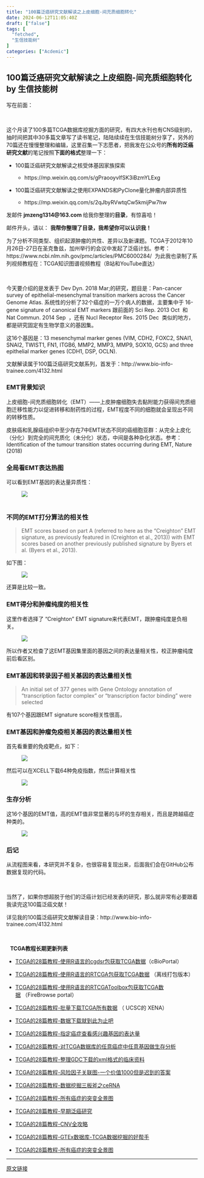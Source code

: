 ```yaml
---
title: "100篇泛癌研究文献解读之上皮细胞-间充质细胞转化"
date: 2024-06-12T11:05:40Z
draft: ["false"]
tags: [
  "fetched",
  "生信技能树"
]
categories: ["Acdemic"]
---
```

100篇泛癌研究文献解读之上皮细胞-间充质细胞转化 by 生信技能树
------
<div><p><span></span></p><section data-style-type="1" data-tools="新媒体排版" data-id="13006"><section><section><section><section><section><p>写在前面：</p></section></section></section><section></section></section><p><br></p></section></section><p><span></span>这个月读了100多篇TCGA数据库挖掘方面的研究，有四大水刊也有CNS级别的，抽时间把其中30多篇文章写了读书笔记，陆陆续续在生信技能树分享了，另外的70篇还在慢慢整理和编辑，这里召集一下志愿者，把我发在公众号的<strong><span>所有的泛癌研究文献</span></strong>的笔记按照<strong><span>下面的格式</span></strong>整理一下：</p><ul><li><p>100篇泛癌研究文献解读之核受体基因家族探索</p></li><ul><li><p>https://mp.weixin.qq.com/s/gPraooyvlfSK3iBzmYLExg </p></li></ul><li><p>100篇泛癌研究文献解读之使用EXPANDS和PyClone量化肿瘤内部异质性</p></li><ul><li><p>https://mp.weixin.qq.com/s/2qJbyRVwtqCw5kmijPw7hw </p></li></ul></ul><p>发邮件<strong><span> jmzeng1314@163.com </span></strong>给我你整理的<strong><span>目录</span></strong>，有惊喜哈！</p><p>邮件开头，请以： <strong><span>我帮你整理了目录，我希望你可以认识我！</span></strong></p><p><span></span></p><section data-style-type="1" data-tools="新媒体排版" data-id="12974"><section><section><p>为了分析不同类型、组织起源肿瘤的共性、差异以及新课题。TCGA于2012年10月26日-27日在圣克鲁兹，加州举行的会议中发起了泛癌计划。参考：https://www.ncbi.nlm.nih.gov/pmc/articles/PMC6000284/  为此我也录制了系列视频教程在：TCGA知识图谱视频教程（B站和YouTube直达）</p></section><section><br></section></section></section><section><p>今天要介绍的是发表于 Dev Dyn. 2018 Mar;的研究，题目是：<span>Pan-cancer survey of epithelial-mesenchymal transition markers across the Cancer Genome Atlas.</span> 系统性的分析了32个癌症的一万个病人的数据，主要集中于 16-gene signature of canonical EMT markers 跟前面的 Sci Rep. 2013 Oct  和 Nat Commun. 2014 Sep  ，还有 Nucl Receptor Res. 2015 Dec  类似的地方，都是研究固定有生物学意义的基因集。</p><p>这16个基因是：13 mesenchymal marker genes (VIM, CDH2, FOXC2, SNAI1, SNAI2, TWIST1, FN1, ITGB6, MMP2, MMP3, MMP9, SOX10, GCS) and three epithelial marker genes (CDH1, DSP, OCLN).</p><p>文献解读属于100篇泛癌研究文献系列，首发于：http://www.bio-info-trainee.com/4132.html</p><h3><span>EMT背景知识</span><span> </span></h3><p>上皮细胞-间充质细胞转化（EMT）——上皮肿瘤细胞失去黏附能力获得间充质细胞迁移性能力以促进转移和耐药性的过程，EMT程度不同的细胞就会呈现出不同的转移性质。</p><p>皮肤癌和乳腺癌组织中至少存在7中EMT状态不同的癌细胞亚群：从完全上皮化（分化）到完全的间充质化（未分化）状态，中间是各种杂化状态。参考：Identification of the tumour transition states occurring during EMT, Nature (2018)</p><h3><span>全局看EMT表达热图</span><span> </span></h3><p>可以看到EMT基因的表达量异质性：</p><figure><img data-ratio="0.450199203187251" data-src="https://mmbiz.qpic.cn/mmbiz_png/cZNhZQ6j4wx2kbjBaYLH3FH6uOVF7q5qYUribbbjnof83ChQ6VmpqTLhdTFwOV6jYRLUNeIuKDl5vmRj6knU1qQ/640?wx_fmt=png" data-type="png" data-w="2510" src="https://mmbiz.qpic.cn/mmbiz_png/cZNhZQ6j4wx2kbjBaYLH3FH6uOVF7q5qYUribbbjnof83ChQ6VmpqTLhdTFwOV6jYRLUNeIuKDl5vmRj6knU1qQ/640?wx_fmt=png"><figcaption><br></figcaption></figure><h3><span>不同的EMT打分算法的相关性</span><span> </span></h3><blockquote><p>EMT scores based on part A (referred to here as the “Creighton” EMT signature, as previously featured in (Creighton et al., 2013)) with EMT scores based on another previously published signature by Byers et al. (Byers et al., 2013).</p></blockquote><p>如下图：</p><figure><img data-ratio="0.5770491803278689" data-src="https://mmbiz.qpic.cn/mmbiz_png/cZNhZQ6j4wx2kbjBaYLH3FH6uOVF7q5qEbUvejPme9vl0Sb0aa1P0YicYXz099ZHZ2YlV73tEzSd3CrDiaDSG7eA/640?wx_fmt=png" data-type="png" data-w="1830" src="https://mmbiz.qpic.cn/mmbiz_png/cZNhZQ6j4wx2kbjBaYLH3FH6uOVF7q5qEbUvejPme9vl0Sb0aa1P0YicYXz099ZHZ2YlV73tEzSd3CrDiaDSG7eA/640?wx_fmt=png"></figure><p>还算是比较一致。</p><h3><span>EMT得分和肿瘤纯度的相关性</span><span> </span></h3><p>这里作者选择了 “Creighton” EMT signature来代表EMT，跟肿瘤纯度是负相关。</p><figure><img data-ratio="0.6029810298102981" data-src="https://mmbiz.qpic.cn/mmbiz_png/cZNhZQ6j4wx2kbjBaYLH3FH6uOVF7q5qsK0HrTdqm1yL1Va0BuDwl0Dx4ibz4au60P5U6MnNM1u1SCzoTjoG7EQ/640?wx_fmt=png" data-type="png" data-w="1476" src="https://mmbiz.qpic.cn/mmbiz_png/cZNhZQ6j4wx2kbjBaYLH3FH6uOVF7q5qsK0HrTdqm1yL1Va0BuDwl0Dx4ibz4au60P5U6MnNM1u1SCzoTjoG7EQ/640?wx_fmt=png"></figure><p>所以作者又检查了这EMT基因集里面的基因之间的表达量相关性，校正肿瘤纯度前后看区别。</p><h3><span>EMT基因和转录因子相关基因的表达量相关性</span><span> </span></h3><blockquote><p>An initial set of 377 genes with Gene Ontology annotation of “transcription factor complex” or “transcription factor binding” were selected</p></blockquote><p>有107个基因跟EMT signature score相关性很高，</p><h3><span>EMT基因和肿瘤免疫相关基因的表达量相关性</span><span> </span></h3><p>首先看重要的免疫靶点，如下：</p><figure><img data-ratio="0.3202301054650048" data-src="https://mmbiz.qpic.cn/mmbiz_png/cZNhZQ6j4wx2kbjBaYLH3FH6uOVF7q5q2iby0Zn2y3CrFkLc1EzRZf8KalCnSlvXiaic4fZWfIe3mZ8Dk9fibHZspw/640?wx_fmt=png" data-type="png" data-w="2086" src="https://mmbiz.qpic.cn/mmbiz_png/cZNhZQ6j4wx2kbjBaYLH3FH6uOVF7q5q2iby0Zn2y3CrFkLc1EzRZf8KalCnSlvXiaic4fZWfIe3mZ8Dk9fibHZspw/640?wx_fmt=png"></figure><p>然后可以在XCELL下载64种免疫指数，然后计算相关性</p><figure><img data-ratio="0.7554240631163708" data-src="https://mmbiz.qpic.cn/mmbiz_png/cZNhZQ6j4wx2kbjBaYLH3FH6uOVF7q5q5uC3Kaibib6pFRICCVUcRVVmlHhqh0QOMYr6FkMQwPuAib730yPqp15rA/640?wx_fmt=png" data-type="png" data-w="2028" src="https://mmbiz.qpic.cn/mmbiz_png/cZNhZQ6j4wx2kbjBaYLH3FH6uOVF7q5q5uC3Kaibib6pFRICCVUcRVVmlHhqh0QOMYr6FkMQwPuAib730yPqp15rA/640?wx_fmt=png"></figure><h3><span>生存分析</span><span> </span></h3><p>这16个基因的EMT值，高的EMT值非常显著的与坏的生存相关，而且是跨越癌症种类的。</p><figure><img data-ratio="0.7693631669535284" data-src="https://mmbiz.qpic.cn/mmbiz_png/cZNhZQ6j4wx2kbjBaYLH3FH6uOVF7q5qfAqNCbpQFyRoiaV79IeSic0tok9JZ5JSJeOTYG1ibLn0Z7vCmgIPlu9YQ/640?wx_fmt=png" data-type="png" data-w="1162" src="https://mmbiz.qpic.cn/mmbiz_png/cZNhZQ6j4wx2kbjBaYLH3FH6uOVF7q5qfAqNCbpQFyRoiaV79IeSic0tok9JZ5JSJeOTYG1ibLn0Z7vCmgIPlu9YQ/640?wx_fmt=png"></figure><h3><span>后记</span><span> </span></h3><p>从流程图来看，本研究并不复杂，也很容易复现出来，后面我们会在GitHub公布数据复现的代码。</p><p><br></p></section><p>当然了，如果你想超脱于他们的泛癌计划已经发表的研究，那么就非常有必要跟着我读完这100篇泛癌文献！</p><p>详见我的100篇泛癌研究文献解读目录：http://www.bio-info-trainee.com/4132.html</p><p><br></p><section data-style-type="5" data-tools="新媒体排版" data-id="1614910"><section><section powered-by="KolEditor.us"><section><section><p><strong>  </strong><strong> <span>TCGA教程长期更新列表</span>   </strong></p></section></section></section></section></section><ul><li><p><a href="http://mp.weixin.qq.com/s?__biz=MzAxMDkxODM1Ng==&amp;mid=2247486492&amp;idx=1&amp;sn=3a7251244377fdd4b2a3aa5c8cd1131a&amp;chksm=9b484ca7ac3fc5b1a21202cf25ff15a8eec434424aa3e48787129fa6f5e66ebe57ffcb631772&amp;scene=21#wechat_redirect" data-linktype="2">TCGA的28篇教程-使用R语言的cgdsr包获取TCGA数据</a><span>（cBioPortal）</span></p></li><li><p><a href="http://mp.weixin.qq.com/s?__biz=MzAxMDkxODM1Ng==&amp;mid=2247486585&amp;idx=1&amp;sn=3035f6420904aad2c8161b362cdeb472&amp;chksm=9b484cc2ac3fc5d479fc5bce3d68d4666b763652a21a55b281aad8c0c4df9b56b4d3b353cc4c&amp;scene=21#wechat_redirect" data-linktype="2">TCGA的28篇教程-使用R语言的RTCGA包获取TCGA数据</a><span> （离线打包版本）</span></p></li><li><p><a href="http://mp.weixin.qq.com/s?__biz=MzAxMDkxODM1Ng==&amp;mid=2247486728&amp;idx=1&amp;sn=3990dff5efccedc060443b7f3af3b6ee&amp;chksm=9b484db3ac3fc4a51ee34ba578280d89ea6159a48d9dec1c7ecd5dbe208c53a1b36c439de75d&amp;scene=21#wechat_redirect" data-linktype="2">TCGA的28篇教程-使用R语言的RTCGAToolbox包获取TCGA数据</a><span> （FireBrowse portal）</span></p></li><li><p><a href="http://mp.weixin.qq.com/s?__biz=MzAxMDkxODM1Ng==&amp;mid=2247486746&amp;idx=1&amp;sn=b7c5ad7eff8cffb3620756f5feaff587&amp;chksm=9b484da1ac3fc4b741a6e3b59ba1bf668a11e21eb610f1a1d4582e33d429c67c14e6659c0771&amp;scene=21#wechat_redirect" data-linktype="2">TCGA的28篇教程-批量下载TCGA所有数据</a><span> （ UCSC的 XENA）</span></p></li><li><p><a href="http://mp.weixin.qq.com/s?__biz=MzAxMDkxODM1Ng==&amp;mid=2247486789&amp;idx=1&amp;sn=bf65ccc84b3d920b284118d146006f54&amp;chksm=9b484dfeac3fc4e86174a536b33edeb60fa064fa10d9528acdc2e2b7c0ee72c4bdedeb0b7180&amp;scene=21#wechat_redirect" data-linktype="2">TCGA的28篇教程-数据下载就到此为止吧</a></p></li><li><p><a href="http://mp.weixin.qq.com/s?__biz=MzAxMDkxODM1Ng==&amp;mid=2247486845&amp;idx=1&amp;sn=b735a4690d9f4efdd601bc8ddd9c4362&amp;chksm=9b484dc6ac3fc4d025c20665213efa64d4b83ff3d923633c8f76d7aedf1a21d4b5feb4086e8c&amp;scene=21#wechat_redirect" data-linktype="2">TCGA的28篇教程-指定癌症查看感兴趣基因的表达量</a></p></li><li><p><a href="http://mp.weixin.qq.com/s?__biz=MzAxMDkxODM1Ng==&amp;mid=2247486915&amp;idx=1&amp;sn=19a6e45f82712e7a94d409e22de7a23a&amp;chksm=9b484d78ac3fc46e92f63cc0c9918e9988c72bb9726152002a4d00b58fc9ea3751fa1732b946&amp;scene=21#wechat_redirect" data-linktype="2">TCGA的28篇教程-对TCGA数据库的任意癌症中任意基因做生存分析</a></p></li><li><p><a href="http://mp.weixin.qq.com/s?__biz=MzAxMDkxODM1Ng==&amp;mid=2247487143&amp;idx=1&amp;sn=ac54a5a679af47f1ad5516631830d66d&amp;chksm=9b484e1cac3fc70aead6b03efb5a393910bea818f9b36d8802307253b71b7a0657993fbaa447&amp;scene=21#wechat_redirect" data-linktype="2">TCGA的28篇教程-整理GDC下载的xml格式的临床资料</a></p></li><li><p><a href="http://mp.weixin.qq.com/s?__biz=MzAxMDkxODM1Ng==&amp;mid=2247487152&amp;idx=1&amp;sn=244a799c035fd081e01964f4c2d39bed&amp;chksm=9b484e0bac3fc71de3de79b4863ad5a118a1f735deac86e1b6b39627387016ccd2a6b07eef7e&amp;scene=21#wechat_redirect" data-linktype="2">TCGA的28篇教程-风险因子关联图-一个价值1000但是迟到的答案</a></p></li><li><p><a href="http://mp.weixin.qq.com/s?__biz=MzAxMDkxODM1Ng==&amp;mid=2247487183&amp;idx=1&amp;sn=8f5bde28f608e267e7195a83797da300&amp;chksm=9b484e74ac3fc762ff2e209d54d27ceeacfa7a186f2433f30eceeb04966045ae14e3cb3bf8bb&amp;scene=21#wechat_redirect" data-linktype="2">TCGA的28篇教程-数据挖掘三板斧之ceRNA</a></p></li><li><p><a href="http://mp.weixin.qq.com/s?__biz=MzAxMDkxODM1Ng==&amp;mid=2247487369&amp;idx=1&amp;sn=fed7321eb1dda047ed7ee9a8e01b8595&amp;chksm=9b484f32ac3fc624dcf67f8e56d611e797cc2c477105093ae8593b003c8ba39eb3fff72c1b54&amp;scene=21#wechat_redirect" data-linktype="2">TCGA的28篇教程-所有癌症的突变全景图</a></p></li><li><p><a href="http://mp.weixin.qq.com/s?__biz=MzAxMDkxODM1Ng==&amp;mid=2247487415&amp;idx=1&amp;sn=715eacae5c4e4373660eddb25b976dca&amp;chksm=9b484f0cac3fc61a3df681d6fde596cf8b5f6c44e6f4f554c3888edcc691d04257a3f88e5108&amp;scene=21#wechat_redirect" data-linktype="2">TCGA的28篇教程-早期泛癌研究</a></p></li><li><p><a href="http://mp.weixin.qq.com/s?__biz=MzAxMDkxODM1Ng==&amp;mid=2247487448&amp;idx=1&amp;sn=6b6335199b0c604d801c91a40ea051c8&amp;chksm=9b484f63ac3fc675e33dbda1a028ca1e3eae3cb78b20743a6d942738c2041447746fda00e803&amp;scene=21#wechat_redirect" data-linktype="2">TCGA的28篇教程-CNV全攻略</a></p></li><li><p><a href="https://mp.weixin.qq.com/s?__biz=MzAxMDkxODM1Ng==&amp;mid=2247488206&amp;idx=1&amp;sn=e2887181205a8f1ad5e165aeec878a58&amp;scene=21#wechat_redirect" data-linktype="2">TCGA的28篇教程-GTEx数据库-TCGA数据挖掘的好帮手</a></p></li><li><p><a href="https://mp.weixin.qq.com/s?__biz=MzAxMDkxODM1Ng==&amp;mid=2247487369&amp;idx=1&amp;sn=fed7321eb1dda047ed7ee9a8e01b8595&amp;scene=21#wechat_redirect" data-linktype="2">TCGA的28篇教程-所有癌症的突变全景图</a></p></li></ul></div>  
<hr>
<a href="https://mp.weixin.qq.com/s/zoGbxOCOloD-hS-OGEgMjA",target="_blank" rel="noopener noreferrer">原文链接</a>

